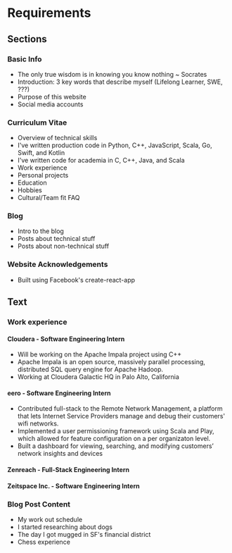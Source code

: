 # Requirements

## Sections

### Basic Info

* The only true wisdom is in knowing you know nothing ~ Socrates
* Introduction: 3 key words that describe myself (Lifelong Learner, SWE, ???)
* Purpose of this website
* Social media accounts

### Curriculum Vitae

* Overview of technical skills
* I've written production code in Python, C++, JavaScript, Scala, Go, Swift, and Kotlin
* I've written code for academia in C, C++, Java, and Scala
* Work experience
* Personal projects
* Education
* Hobbies
* Cultural/Team fit FAQ

### Blog

* Intro to the blog
* Posts about technical stuff
* Posts about non-technical stuff

### Website Acknowledgements

* Built using Facebook's create-react-app

## Text

### Work experience

#### Cloudera - Software Engineering Intern

* Will be working on the Apache Impala project using C++
* Apache Impala is an open source, massively parallel processing, distributed SQL query engine for Apache Hadoop.
* Working at Cloudera Galactic HQ in Palo Alto, California

#### eero - Software Engineering Intern

* Contributed full-stack to the Remote Network Management, a platform that lets Internet Service Providers manage and debug their customers' wifi networks.
* Implemented a user permissioning framework using Scala and Play, which allowed for feature configuration on a per organizaton level.
* Built a dashboard for viewing, searching, and modifying customers’ network insights and devices

#### Zenreach - Full-Stack Engineering Intern

#### Zeitspace Inc. - Software Engineering Intern

### Blog Post Content

* My work out schedule
* I started researching about dogs
* The day I got mugged in SF's financial district
* Chess experience
